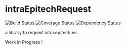intraEpitechRequest
==========================
[![Build Status](https://travis-ci.org/ArmandDu/intraEpitechRequest.svg?branch=master)](https://travis-ci.org/ArmandDu/intraEpitechRequest)
[![Coverage Status](https://coveralls.io/repos/ArmandDu/intraEpitechRequest/badge.png)](https://coveralls.io/r/ArmandDu/intraEpitechRequest)
[![Dependency Status](https://www.versioneye.com/user/projects/544abe7697ae3898bc00005e/badge.svg?style=flat)](https://www.versioneye.com/user/projects/544abe7697ae3898bc00005e)

a library to request intra.epitech.eu


Work in Progress !
